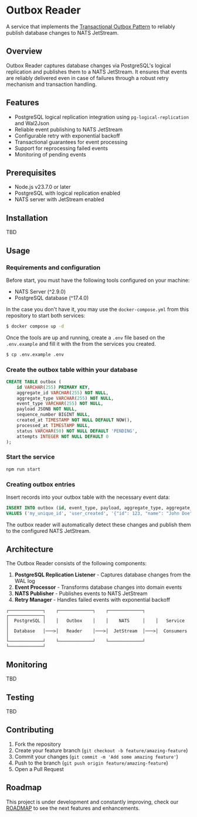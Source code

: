 # Outbox Reader

A service that implements the [Transactional Outbox Pattern](https://microservices.io/patterns/data/transactional-outbox.html) to reliably publish database changes to NATS JetStream.

## Overview

Outbox Reader captures database changes via PostgreSQL's logical replication and publishes them to a NATS JetStream. It ensures that events are reliably delivered even in case of failures through a robust retry mechanism and transaction handling.

## Features

- PostgreSQL logical replication integration using `pg-logical-replication` and Wal2Json
- Reliable event publishing to NATS JetStream
- Configurable retry with exponential backoff
- Transactional guarantees for event processing
- Support for reprocessing failed events
- Monitoring of pending events

## Prerequisites

- Node.js v23.7.0 or later
- PostgreSQL with logical replication enabled
- NATS server with JetStream enabled

## Installation

TBD

## Usage

### Requirements and configuration

Before start, you must have the following tools configured on your machine:

- NATS Server (^2.9.0)
- PostgreSQL database (^17.4.0)

In the case you don't have it, you may use the `docker-compose.yml` from this repository to start both services:

```sh
$ docker compose up -d
```

Once the tools are up and running, create a `.env` file based on the `.env.example` and fill it with the from the services you created.

```sh
$ cp .env.example .env
```

### Create the outbox table within your database

```sql
CREATE TABLE outbox (
    id VARCHAR(255) PRIMARY KEY,
    aggregate_id VARCHAR(255) NOT NULL,
    aggregate_type VARCHAR(255) NOT NULL,
    event_type VARCHAR(255) NOT NULL,
    payload JSONB NOT NULL,
    sequence_number BIGINT NULL,
    created_at TIMESTAMP NOT NULL DEFAULT NOW(),
    processed_at TIMESTAMP NULL,
    status VARCHAR(50) NOT NULL DEFAULT 'PENDING',
    attempts INTEGER NOT NULL DEFAULT 0
);
```

### Start the service

```bash
npm run start
```

### Creating outbox entries

Insert records into your outbox table with the necessary event data:

```sql
INSERT INTO outbox (id, event_type, payload, aggregate_type, aggregate_id)
VALUES ('my_unique_id', 'user_created', '{"id": 123, "name": "John Doe"}'::jsonb, 'user', '123');
```

The outbox reader will automatically detect these changes and publish them to the configured NATS JetStream.

## Architecture

The Outbox Reader consists of the following components:

1. **PostgreSQL Replication Listener** - Captures database changes from the WAL log
2. **Event Processor** - Transforms database changes into domain events
3. **NATS Publisher** - Publishes events to NATS JetStream
4. **Retry Manager** - Handles failed events with exponential backoff

```
┌─────────────┐    ┌─────────────┐    ┌─────────────┐    ┌─────────────┐
│  PostgreSQL │    │   Outbox    │    │    NATS     │    │   Service   │
│  Database   │───>│   Reader    │───>│  JetStream  │───>│  Consumers  │
└─────────────┘    └─────────────┘    └─────────────┘    └─────────────┘
```

## Monitoring

TBD

## Testing

TBD

## Contributing

1. Fork the repository
2. Create your feature branch (`git checkout -b feature/amazing-feature`)
3. Commit your changes (`git commit -m 'Add some amazing feature'`)
4. Push to the branch (`git push origin feature/amazing-feature`)
5. Open a Pull Request

## Roadmap

This project is under development and constantly improving, check our [ROADMAP](./ROADMAP.md) to see the next features and enhancements.
